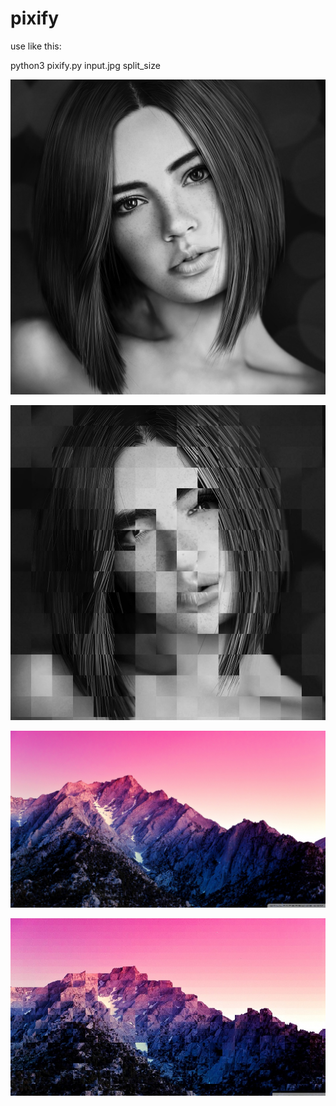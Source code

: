 # pixify
use like this:

python3 pixify.py input.jpg split_size

![alt text](https://raw.githubusercontent.com/supermuesli/pixify/master/woman.jpg)

![alt text](https://raw.githubusercontent.com/supermuesli/pixify/master/woman_output.jpg)

![alt text](https://raw.githubusercontent.com/supermuesli/pixify/master/mountain.jpg)

![alt text](https://raw.githubusercontent.com/supermuesli/pixify/master/mountain_output.jpg)
